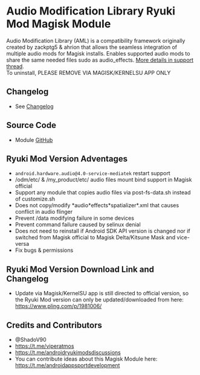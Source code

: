 # Audio Modification Library Ryuki Mod Magisk Module
Audio Modification Library (AML) is a compatibility framework originally created by zackptg5 & ahrion that allows the seamless integration of multiple audio mods for Magisk installs. Enables supported audio mods to share the same needed files sudo as audio_effects. [More details in support thread](https://forum.xda-developers.com/apps/magisk/mod-audio-modification-library-t3745466).<br/>
To uninstall, PLEASE REMOVE VIA MAGISK/KERNELSU APP ONLY

## Changelog
* See [Changelog](changelog.md)

## Source Code
* Module [GitHub](https://github.com/Zackptg5/Audio-Modification-Library)

## Ryuki Mod Version Adventages
* `android.hardware.audio@4.0-service-mediatek` restart support
* /odm/etc/ & /my_product/etc/ audio files mount bind support in Magisk official
* Support any module that copies audio files via post-fs-data.sh instead of customize.sh
* Does not copy/modify \*audio\*effects\*spatializer\*.xml that causes conflict in audio flinger
* Prevent /data modifying failure in some devices
* Prevent command failure caused by selinux denial
* Does not need to reinstall if Android SDK API version is changed nor if switched from Magisk official to Magisk Delta/Kitsune Mask and vice-versa
* Fix bugs & permissions

## Ryuki Mod Version Download Link and Changelog
* Update via Magisk/KernelSU app is still directed to official version, so the Ryuki Mod version can only be updated/downloaded from here: https://www.pling.com/p/1981006/

## Credits and Contributors
- @ShadoV90
- https://t.me/viperatmos
- https://t.me/androidryukimodsdiscussions
- You can contribute ideas about this Magisk Module here: https://t.me/androidappsportdevelopment
